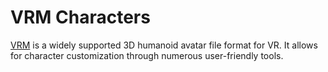 # VRM Characters

[VRM](https://vrm.dev/en/) is a widely supported 3D humanoid avatar file format for VR. It allows for character customization through numerous user-friendly tools.
